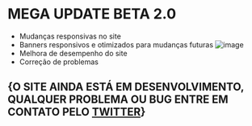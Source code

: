 # MEGA UPDATE BETA 2.0
- Mudanças responsivas no site
- Banners responsivos e otimizados para mudanças futuras
![image](https://user-images.githubusercontent.com/118920621/217550355-27735f0d-4522-464d-b90d-21d21cebbc73.png)
- Melhora de desempenho do site
- Correção de problemas
## {O SITE AINDA ESTÁ EM DESENVOLVIMENTO, QUALQUER PROBLEMA OU BUG ENTRE EM CONTATO PELO [TWITTER](https://twitter.com/ToqueReflexo)}
